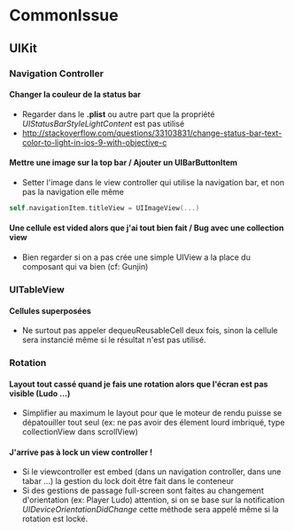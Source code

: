 # CommonIssue

## UIKit
### Navigation Controller
#### Changer la couleur de la status bar
* Regarder dans le **.plist** ou autre part que la propriété _UIStatusBarStyleLightContent_ est pas utilisé
* http://stackoverflow.com/questions/33103831/change-status-bar-text-color-to-light-in-ios-9-with-objective-c

#### Mettre une image sur la top bar / Ajouter un UIBarButtonItem
* Setter l'image dans le view controller qui utilise la navigation bar, et non pas la navigation elle même
``` Swift
self.navigationItem.titleView = UIImageView(...)
```

#### Une cellule est vided alors que j'ai tout bien fait / Bug avec une collection view
* Bien regarder si on a pas crée une simple UIView a la place du composant qui va bien (cf: Gunjin)

### UITableView

#### Cellules superposées
* Ne surtout pas appeler dequeuReusableCell deux fois, sinon la cellule sera instancié même si le résultat n'est pas utilisé.

### Rotation
#### Layout tout cassé quand je fais une rotation alors que l'écran est pas visible (Ludo ...)
* Simplifier au maximum le layout pour que le moteur de rendu puisse se dépatouiller tout seul (ex: ne pas avoir des élement lourd imbriqué, type collectionView dans scrollView)

#### J'arrive pas à lock un view controller !
* Si le viewcontroller est embed (dans un navigation controller, dans une tabar ...) la gestion du lock doit être fait dans le conteneur
* Si des gestions de passage full-screen sont faites au changement d'orientation (ex: Player Ludo) attention, si on se base sur la notification *UIDeviceOrientationDidChange* cette méthode sera appelé même si la rotation est locké.

